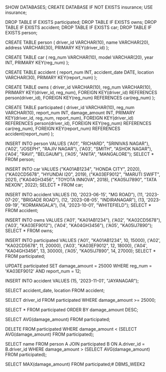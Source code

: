 SHOW DATABASES;
CREATE DATABASE IF NOT EXISTS insurance;
USE insurance;


DROP TABLE IF EXISTS participated;
DROP TABLE IF EXISTS owns;
DROP TABLE IF EXISTS accident;
DROP TABLE IF EXISTS car;
DROP TABLE IF EXISTS person;

CREATE TABLE person (
  driver_id VARCHAR(10),
  name VARCHAR(20),
  address VARCHAR(30),
  PRIMARY KEY(driver_id)
);

CREATE TABLE car (
  reg_num VARCHAR(10),
  model VARCHAR(20),
  year INT,
  PRIMARY KEY(reg_num)
);

CREATE TABLE accident (
  report_num INT,
  accident_date DATE,
  location VARCHAR(30),
  PRIMARY KEY(report_num)
);

CREATE TABLE owns (
  driver_id VARCHAR(10),
  reg_num VARCHAR(10),
  PRIMARY KEY(driver_id, reg_num),
  FOREIGN KEY(driver_id) REFERENCES person(driver_id),
  FOREIGN KEY(reg_num) REFERENCES car(reg_num)
);

CREATE TABLE participated (
  driver_id VARCHAR(10),
  reg_num VARCHAR(10),
  report_num INT,
  damage_amount INT,
  PRIMARY KEY(driver_id, reg_num, report_num),
  FOREIGN KEY(driver_id) REFERENCES person(driver_id),
  FOREIGN KEY(reg_num) REFERENCES car(reg_num),
  FOREIGN KEY(report_num) REFERENCES accident(report_num)
);


INSERT INTO person VALUES
('A01', "RICHARD", "SRINIVAS NAGAR"),
('A02', "JOSEPH", "RAJIV NAGAR"),
('A03', "SMITH", "ASHOK NAGAR"),
('A04', "RAVI", "BELGAUM"),
('A05', "ANITA", "MANGALORE");
SELECT * FROM person;

INSERT INTO car VALUES
("KA01AB1234", "HONDA CITY", 2020),
("KA02CD5678", "HYUNDAI I20", 2019),
("KA03EF9012", "MARUTI SWIFT", 2021),
("KA04GH3456", "TOYOTA INNOVA", 2018),
("KA05IJ7890", "TATA NEXON", 2022);
SELECT * FROM car;


INSERT INTO accident VALUES
(10, '2023-06-15', "MG ROAD"),
(11, '2023-07-20', "BRIGADE ROAD"),
(12, '2023-08-05', "INDIRANAGAR"),
(13, '2023-09-19', "KORMANGALA"),
(14, '2023-10-01', "WHITEFIELD");
SELECT * FROM accident;

INSERT INTO owns VALUES 
('A01', "KA01AB1234"),
('A02', "KA02CD5678"),
('A03', "KA03EF9012"),
('A04', "KA04GH3456"),
('A05', "KA05IJ7890");
SELECT * FROM owns;


INSERT INTO participated VALUES
('A01', "KA01AB1234", 10, 15000),
('A02', "KA02CD5678", 11, 20000),
('A03', "KA03EF9012", 12, 18000),
('A04', "KA04GH3456", 13, 30000),
('A05', "KA05IJ7890", 14, 27000);
SELECT * FROM participated;


UPDATE participated 
SET damage_amount = 25000
WHERE reg_num = 'KA03EF9012' AND report_num = 12;


INSERT INTO accident VALUES
(15, '2023-11-01', "JAYANAGAR");


SELECT accident_date, location FROM accident;


SELECT driver_id FROM participated WHERE damage_amount >= 25000;


SELECT * FROM participated ORDER BY damage_amount DESC;


SELECT AVG(damage_amount) FROM participated;


DELETE FROM participated WHERE damage_amount < (SELECT AVG(damage_amount) FROM participated);


SELECT name 
FROM person A 
JOIN participated B ON A.driver_id = B.driver_id 
WHERE damage_amount > (SELECT AVG(damage_amount) FROM participated);


SELECT MAX(damage_amount) FROM participated;# DBMS_WEEK2
